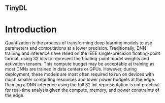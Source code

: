 ## TinyDL
# Introduction
Quantization is the process of transforming deep learning models to use parameters and computations at a lower precision. 
Traditionally, DNN training and inference have relied on the IEEE single-precision floating-point format, 
using 32 bits to represent the floating-point model weights and activation tensors.
This compute budget may be acceptable at training as most DNNs are trained in data centers or GPUs. However, during deployment, 
these models are most often required to run on devices with much smaller computing resources and lower power budgets at the edge. 
Running a DNN inference using the full 32-bit representation is not practical for real-time analysis given the compute, memory, and power constraints of the edge.
